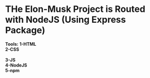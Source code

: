 # THe Elon-Musk Project is Routed with NodeJS (Using Express Package)
**Tools:**
**1-HTML**<br/>
**2-CSS**<br/>  
**3-JS**<br/>
**4-NodeJS**<br/>
**5-npm**<br/>